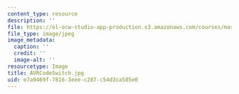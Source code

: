 ```yaml
---
content_type: resource
description: ''
file: https://ol-ocw-studio-app-production.s3.amazonaws.com/courses/mas-962-special-topics-new-textiles-spring-2010/e7a9469f78163eeec287c54d3ca585e0_AVRCodeSwitch.jpg
file_type: image/jpeg
image_metadata:
  caption: ''
  credit: ''
  image-alt: ''
resourcetype: Image
title: AVRCodeSwitch.jpg
uid: e7a9469f-7816-3eee-c287-c54d3ca585e0
---
```

